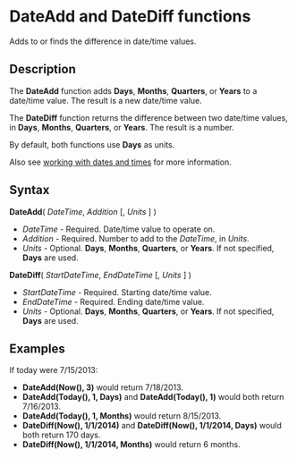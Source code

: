 <properties
	pageTitle="PowerApps: DateAdd and DateDiff functions"
	description="Reference information for the DateAdd and DateDiff functions in PowerApps, including syntax and examples"
	services=""
	suite="powerapps"
	documentationCenter="na"
	authors="gregli-msft"
	manager="dwrede"
	editor=""
	tags=""/>

<tags
   ms.service="powerapps"
   ms.devlang="na"
   ms.topic="article"
   ms.tgt_pltfrm="na"
   ms.workload="na"
   ms.date="11/07/2015"
   ms.author="gregli"/>

# DateAdd and DateDiff functions #

Adds to or finds the difference in date/time values.

## Description ##

The **DateAdd** function adds **Days**, **Months**, **Quarters**, or **Years** to a date/time value.  The result is a new date/time value. 

The **DateDiff** function returns the difference between two date/time values, in **Days**, **Months**, **Quarters**, or **Years**.  The result is a number.
 
By default, both functions use **Days** as units.

Also see [working with dates and times](../show-text-dates-times.md) for more information. 

## Syntax ##

**DateAdd**( *DateTime*, *Addition* [, *Units* ] )

- *DateTime* - Required.  Date/time value to operate on.
- *Addition* - Required.  Number to add to the *DateTime*, in *Units*.
- *Units* - Optional. **Days**, **Months**, **Quarters**, or **Years**.  If not specified, **Days** are used.

**DateDiff**( *StartDateTime*, *EndDateTime* [, *Units* ] )

- *StartDateTime* - Required.  Starting date/time value.
- *EndDateTime* - Required.  Ending date/time value.
- *Units* - Optional. **Days**, **Months**, **Quarters**, or **Years**.  If not specified, **Days** are used.

## Examples ##

If today were 7/15/2013:

- **DateAdd(Now(), 3)** would return 7/18/2013.
- **DateAdd(Today(), 1, Days)** and **DateAdd(Today(), 1)** would both return 7/16/2013.
- **DateAdd(Today(), 1, Months)** would return 8/15/2013.
- **DateDiff(Now(), 1/1/2014)** and **DateDiff(Now(), 1/1/2014, Days)** would both return 170 days.
- **DateDiff(Now(), 1/1/2014, Months)** would return 6 months.

